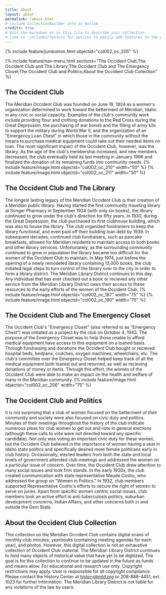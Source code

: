 ```yaml
---
title: About
layout: about
permalink: /about.html
# include CollectionBuilder info at bottom
credits: true
# Edit the markdown on in this file to describe your collection
# Look in _includes/feature for options to easily add features to the page
---
```


{% include feature/jumbotron.html objectid="col002_oc_205" %}

{% include feature/nav-menu.html sections="The Occident Club;The Occident Club and The Library;The Occident Club and The Emergency Closet;The Occident Club and Politics;About the Occident Club Collection" %}

## The Occident Club
The Meridian Occident Club was founded on June 19, 1924 as a women's organization determined to work toward the betterment of Meridian, Idaho in any civic or social capacity. Examples of the club's community work include providing flour and clothing donations to the Red Cross during the Great Depression, the purchasing of war bonds and the filling of army kits to support the military during World War II, and the organization of an "Emergency Loan Chest" in which those in the community without the means to purchase medical equipment could take out their needed items on loan. The most significant impact of the Occident Club, however, was the library. As the age of the club's membership increased, and new members decreased, the club eventually held its last meeting in January 1996 and finalized the donation of its remaining funds into community needs.
{% include feature/image.html objectid="col002_oc_210" width="50" %}
{% include feature/image.html objectid="col002_oc_211" width="50" %}
## The Occident Club and The Library
The longest lasting legacy of the Meridian Occident Club is their creation of a Meridian public library. Having started the first community traveling library at Songer Pharmacy in September 1924 (with only six books), the library continued to grow under the club's direction for fifty years. In 1930, during the Great Depression, the club purchased its first clubhouse building, which was also to house the library. The club organized fundraisers to keep the library functional, and even paid off their building loan debt by 1939. In subsequent decades, continued club fundraisers, such as pancake breakfasts, allowed for Meridian residents to maintain access to both books and other library services. Unfortunately, as the surrounding community continued to grow in population the library became too difficult for the women of the Occident Club to maintain. In May 1974, just before the opening of a newly remodeled library containing 13,000 books, the club initiated legal steps to turn control of the library over to the city in order to form a library district. The Meridian Library District continues to this day. Any individual that has ever checked out a book or recieved any other service from the Meridian Library District owes their access to these resources to the early efforts of the women of the Occident Club.
{% include feature/image.html objectid="col002_oc_187" width="75" %}
{% include feature/image.html objectid="col002_oc_190" width="75" %}
## The Occident Club and The Emergency Closet
The Occident Club's "Emergency Closet" (also referred to as "Emergency Chest") was initiated as a project by the club on October 4, 1943. The purpose of the Emergency Closet was to help those unable to afford medical equipment have access to this equipment on a loaned basis. Through fundraising and donations the Occident Club bought or recieved hospital beds, bedpans, crutches, oxygen machines, wheelchairs, etc. The club's committee over the Emergency Closet helped keep track of all the medical equipment both loaned out and returned, as well as recieving donations of money or items. Through this effort, the women of the Occident Club were able to make an impact on the health and welfare of many in the Meridian community. 
{% include feature/image.html objectid="col002_oc_206" width="75" %}
## The Occident Club and Politics
It is not surprising that a club of women focused on the betterment of their community and society were also focused on civic duty and politics. Minutes of their meetings throughout the history of the club indicate numerous pleas for club women to get out and vote in general elections (although these calls to vote were not directed toward any specific candidate). Not only was voting an important civic duty for these women, but the Occident Club believed in the importance of women having a seat in Idaho state politics and specifically desired more female politicans early in club history. Occasionally, elected leaders from both the state and local levels of government attended club meetings and addressed the women on a particular issue of concern. 
Over time, the Occident Club drew attention to many social issues and took firm stands. In the early 1930s, the club created communication with state representative Maude Cosho, who addressed the group on "Women in Politics." In 1932, club members supported Representative Cosho's efforts to secure the right of women to serve on juries. Apart from specific women centric social issues, club members took an active effort in anti-tuberculosis politics, suburban development concerns, Indian Affairs, and other concerns both in and outside the Gem State.  
## About the Occident Club Collection
This collection on the Meridian Occident Club contains digital scans of monthly club minutes, yearbooks (containing meeting agendas for each year), and photos. However, this digital collection is not an exhaustive collection of Occident Club material. The Meridian Library District continues to hold many objects of historical value that have yet to be digitized. The goal is for this collection to continue to be updated in the future as funds and means allow. For educational and research use only. Copyright restrictions may apply. User is responsible for all copyright compliance. Please contact the History Center at history@mld.org or 208-888-4451, ext. 1023 for further information. The Meridian Library District is not liable for any violations of the law by users. 
